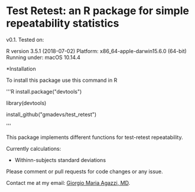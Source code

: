 # Test Retest: an R package for simple repeatability statistics

v0.1. Tested on:

R version 3.5.1 (2018-07-02)
Platform: x86_64-apple-darwin15.6.0 (64-bit)
Running under: macOS  10.14.4

*Installation

To install this package use this command in R

'''R
install.package("devtools")

library(devtools)

install_github("gmadevs/test_retest")

'''


This package implements different functions for test-retest repeatability.

Currently calculations:
* Withinn-subjects standard deviations

Please comment or pull requests for code changes or any issue.

Contact me at my email: [Giorgio Maria Agazzi, MD](mailto:giorgiomaria.agazzi@gmail.com).